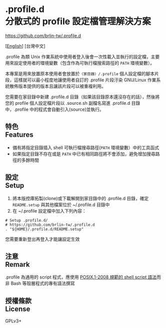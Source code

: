 # .profile.d<br>分散式的 profile 設定檔管理解決方案
<https://github.com/brlin-tw/.profile.d>

\[[English](README.md)\] \[台灣中文\]

.profile 為類 Unix 作業系統中使用者登入後會一次性載入並執行的設定檔，主要用來設定使用者的環境變數（包含作為可執行檔搜索路徑的 `PATH` 環境變數）。

本專案是用來放置原本使用者會放置於`〈家目錄〉/.profile` 個人設定檔的腳本片段，這樣就可以最小程度地讓使用者自訂的 .profile 片段汙染 GNU/Linux 作業系統散佈版本提供的版本且讓該片段可以被重複利用。

您需要在家目錄中新建 .profile.d 目錄（如果該目錄原本還沒存在的話），然後將您的 profile 個人設定檔片段以 .source.sh 副檔名寫進 .profile.d 目錄中，.profile 中的程式會自動引入(source)並執行。

## 特色<br>Features
* 備有將指定目錄插入 shell 可執行檔搜尋路徑(`PATH` 環境變數）中的工具函式
* 如果指定目錄不存在或是 `PATH` 中已有相同路徑將不會添加，避免增加搜尋路徑的多餘時間

## 設定<br>Setup
1. 將本版控庫拓製(clone)或下載解開到家目錄中的 .profile.d 目錄，確定 `README.setup` 與其他檔案位於 ~/.profile.d 目錄中
1. 在 ~/.profile 設定檔中加入下列內容：

```shell
# Setup .profile.d/
# https://github.com/brlin-tw/.profile.d
. "${HOME}/.profile.d/README.setup"
```

您需要重新登出再登入才能讓設定生效

## 注意<br>Remark
.profile 為通用的 script 程式，應使用 [POSIX.1-2008 規範的 shell script 語法](http://pubs.opengroup.org/onlinepubs/9699919799/utilities/V3_chap02.html)而非 Bash 等殼層程式的專有語法撰寫

## 授權條款<br>License
GPLv3+
